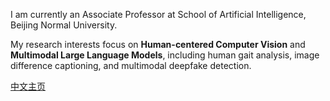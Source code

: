 I am currently an Associate Professor at School of Artificial Intelligence, Beijing Normal University.

My research interests focus on **Human-centered Computer Vision** and **Multimodal Large Language Models**, including human gait analysis, image difference captioning, and multimodal deepfake detection.

[中文主页](https://ai.bnu.edu.cn/xygk/szdw/fgj/170e0faaf01d4a0e8c50a6c889c786c3.htm)
